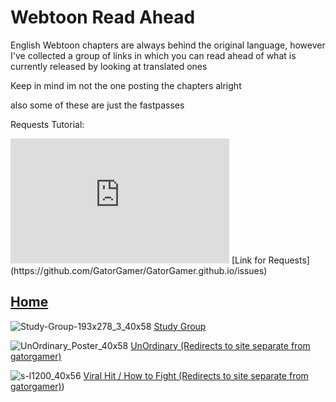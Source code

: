 # Webtoon Read Ahead
English Webtoon chapters are always behind the original language, however I've collected a group of links
in which you can read ahead of what is currently released by looking at translated ones

Keep in mind im not the one posting the chapters alright

also some of these are just the fastpasses

Requests Tutorial:
<iframe src="https://gatorgamer.github.io/request-tutorial.mp4" style="border:0px #ffffff none;" name="myiFrame" scrolling="no" frameborder="1" marginheight="0px" marginwidth="0px" height="200px" width="350px" allowfullscreen></iframe>
[Link for Requests](https://github.com/GatorGamer/GatorGamer.github.io/issues)

## [Home](https://gatorgamer.github.io)

![Study-Group-193x278_3_40x58](https://github.com/GatorGamer/GatorGamer.github.io/assets/130500031/6f7676f4-9ae9-4023-8d77-42291cd0c106)
[Study Group](https://gatorgamer.github.io/webtoon/studygroup.html)

![UnOrdinary_Poster_40x58](https://github.com/GatorGamer/GatorGamer.github.io/assets/130500031/5dbf1fb5-40b3-495a-b4eb-799075b8ebc7)
[UnOrdinary (Redirects to site separate from gatorgamer)](https://enryumanga.com/manga/unordinary/)

![s-l1200_40x56](https://github.com/GatorGamer/GatorGamer.github.io/assets/130500031/cd6310a3-fb2e-4e33-aad8-76efce212288)
[Viral Hit / How to Fight (Redirects to site separate from gatorgamer)](https://mangadex.org/title/d2df017b-c003-4de6-9625-4f1fba7aef97/how-to-fight))
